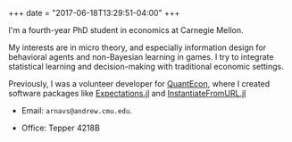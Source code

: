 +++
date = "2017-06-18T13:29:51-04:00"
+++

I'm a fourth-year PhD student in economics at Carnegie Mellon. 

My interests are in micro theory, and especially information design for behavioral agents and non-Bayesian learning in games. I try to integrate statistical learning and decision-making with traditional economic settings. 

Previously, I was a volunteer developer for [QuantEcon](https://quantecon.org), where I created software packages like [Expectations.jl](https://github.com/QuantEcon/Expectations.jl) and [InstantiateFromURL.jl](https://github.com/QuantEcon/InstantiateFromURL.jl) 

<!-- I'm an OCD survivor --- if you or someone you know wants someone to talk to, send me an email. -->

* Email: `arnavs@andrew.cmu.edu`. 

* Office: Tepper 4218B


